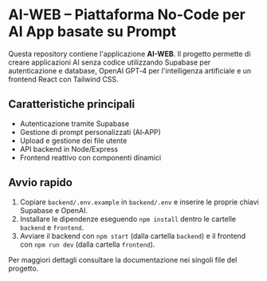 # AI-WEB – Piattaforma No-Code per AI App basate su Prompt

Questa repository contiene l'applicazione **AI-WEB**. Il progetto permette di creare applicazioni AI senza codice utilizzando Supabase per autenticazione e database, OpenAI GPT‑4 per l'intelligenza artificiale e un frontend React con Tailwind CSS.

## Caratteristiche principali
- Autenticazione tramite Supabase
- Gestione di prompt personalizzati (AI‑APP)
- Upload e gestione dei file utente
- API backend in Node/Express
- Frontend reattivo con componenti dinamici

## Avvio rapido
1. Copiare `backend/.env.example` in `backend/.env` e inserire le proprie chiavi Supabase e OpenAI.
2. Installare le dipendenze eseguendo `npm install` dentro le cartelle `backend` e `frontend`.
3. Avviare il backend con `npm start` (dalla cartella `backend`) e il frontend con `npm run dev` (dalla cartella `frontend`).

Per maggiori dettagli consultare la documentazione nei singoli file del progetto.
